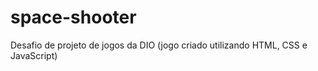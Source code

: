 # space-shooter
 Desafio de projeto de jogos da DIO (jogo criado utilizando HTML, CSS e JavaScript)
